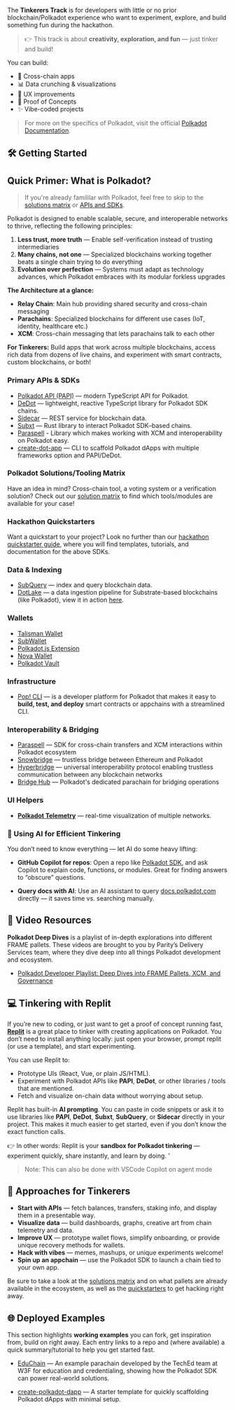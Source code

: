 The **Tinkerers Track** is for developers with little or no prior blockchain/Polkadot experience who want to experiment, explore, and build something fun during the hackathon.

> 👉 This track is about **creativity, exploration, and fun** — just tinker and build!  

You can build:  

- 🌉 Cross-chain apps  
- 📊 Data crunching & visualizations  
- 🎨 UX improvements  
- 🧪 Proof of Concepts  
- ✨ Vibe-coded projects  

> For more on the specifics of Polkadot, visit the official [Polkadot Documentation](https://docs.polkadot.com/polkadot-protocol/).

## 🛠️ Getting Started  

## Quick Primer: What is Polkadot?

> If you're already famililar with Polkadot, feel free to skip to the [solutions matrix](#polkadot-solutionstooling-matrix) or [APIs and SDKs](#primary-apis--sdks).

Polkadot is designed to enable scalable, secure, and interoperable networks to thrive, reflecting the following principles:

1. **Less trust, more truth** — Enable self-verification instead of trusting intermediaries
2. **Many chains, not one** — Specialized blockchains working together beats a single chain trying to do everything
3. **Evolution over perfection** — Systems must adapt as technology advances, which Polkadot embraces with its modular forkless upgrades

**The Architecture at a glance:**

- **Relay Chain**: Main hub providing shared security and cross-chain messaging
- **Parachains**: Specialized blockchains for different use cases (IoT, identity, healthcare etc.)
- **XCM**: Cross-chain messaging that lets parachains talk to each other

**For Tinkerers:** Build apps that work across multiple blockchains, access rich data from dozens of live chains, and experiment with smart contracts, custom blockchains, or both!

### Primary APIs & SDKs  

- [Polkadot API (PAPI)](https://papi.how/) — modern TypeScript API for Polkadot.  
- [DeDot](https://docs.polkadot.com/develop/toolkit/api-libraries/dedot) — lightweight, reactive TypeScript library for Polkadot SDK chains.
- [Sidecar](https://github.com/paritytech/substrate-api-sidecar) — REST service for blockchain data.  
- [Subxt](https://github.com/paritytech/subxt) — Rust library to interact Polkadot SDK–based chains.
- [Paraspell](https://paraspell.github.io/docs/)  - Library which makes working with XCM and interoperability on Polkadot easy.
- [create-dot-app](https://github.com/preschian/create-dot-app) — CLI to scaffold Polkadot dApps with multiple frameworks option and PAPI/DeDot. 

### Polkadot Solutions/Tooling Matrix

Have an idea in mind? Cross-chain tool, a voting system or a verification solution? Check out our [solution matrix](./tinkerer-materials/solution-matrix.md) to find which tools/modules are available for your case!

### Hackathon Quickstarters

Want a quickstart to your project? Look no further than our [hackathon quickstarter guide](./tinkerer-materials/quickstarters.md), where you will find templates, tutorials, and documentation for the above SDKs.

### Data & Indexing  

- [SubQuery](https://subquery.network/) — index and query blockchain data.  
- [DotLake](https://github.com/paritytech/dotlake-community) — a data ingestion pipeline for Substrate-based blockchains (like Polkadot), view it in action [here](https://data.parity.io).

### Wallets

- [Talisman Wallet](https://www.talisman.xyz/)  
- [SubWallet](https://subwallet.app/)
- [Polkadot.js Extension](https://polkadot.js.org/extension/)
- [Nova Wallet](https://novawallet.io/)
- [Polkadot Vault](https://vault.novasama.io/)  

### Infrastructure  

- [Pop! CLI](https://onpop.io/) — is a developer platform for Polkadot that makes it easy to **build, test, and deploy** smart contracts or appchains with a streamlined CLI.

### Interoperability & Bridging

- [Paraspell](https://paraspell.github.io/docs/) — SDK for cross-chain transfers and XCM interactions within Polkadot ecosystem
- [Snowbridge](https://docs.snowbridge.network/) — trustless bridge between Ethereum and Polkadot
- [Hyperbridge](https://docs.hyperbridge.network/) — universal interoperability protocol enabling trustless communication between any blockchain networks
- [Bridge Hub](https://wiki.polkadot.network/docs/learn-bridge-hub) — Polkadot's dedicated parachain for bridging operations

### UI Helpers  

- [**Polkadot Telemetry**](https://telemetry.polkadot.io/) — real-time visualization of multiple networks.

### 🤖 Using AI for Efficient Tinkering  

You don’t need to know everything — let AI do some heavy lifting:  

- **GitHub Copilot for repos**: Open a repo like [Polkadot SDK](https://github.com/paritytech/polkadot-sdk), and ask Copilot to explain code, functions, or modules. Great for finding answers to “obscure” questions.  

- **Query docs with AI**: Use an AI assistant to query [docs.polkadot.com](https://docs.polkadot.com/) directly — it saves time vs. searching manually.  


## 🎥 Video Resources

**Polkadot Deep Dives** is a playlist of in-depth explorations into different FRAME pallets. These videos are brought to you by Parity’s Delivery Services team, where they dive deep into all things Polkadot development and ecosystem.

- [Polkadot Developer Playlist: Deep Dives into FRAME Pallets, XCM, and Governance](https://www.youtube.com/playlist?list=PLOyWqupZ-WGsfnlpkk0KWX3uS4yg6ZztG)

## 💻 Tinkering with Replit  

If you’re new to coding, or just want to get a proof of concept running fast, [**Replit**](https://replit.com/) is a great place to tinker with creating applications on Polkadot. You don’t need to install anything locally: just open your browser, prompt replit (or use a template), and start experimenting.  

You can use Replit to:  
- Prototype UIs (React, Vue, or plain JS/HTML).  
- Experiment with Polkadot APIs like **PAPI**, **DeDot**, or other libraries / tools that are mentioned.
- Fetch and visualize on-chain data without worrying about setup.  

 Replit has built-in **AI prompting**. You can paste in code snippets or ask it to use libraries like **PAPI**, **DeDot**, **Subxt**, **SubQuery**, or **Sidecar** directly in your project. This makes it much easier to get started, even if you don’t know the exact function calls.  

👉 In other words: Replit is your **sandbox for Polkadot tinkering** — experiment quickly, share instantly, and learn by doing.    '

> Note: This can also be done with VSCode Copilot on agent mode

## 🚀 Approaches for Tinkerers  

- **Start with APIs** — fetch balances, transfers, staking info, and display them in a presentable way.
- **Visualize data** — build dashboards, graphs, creative art from chain telemetry and data.
- **Improve UX** — prototype wallet flows, simplify onboarding, or provide unique recovery methods for wallets.  
- **Hack with vibes** — memes, mashups, or unique experiments welcome!  
- **Spin up an appchain** — use the Polkadot SDK to launch a chain tied to your own app.  
  
Be sure to take a look at the [solutions matrix](./tinkerer-materials/solution-matrix.md) and on what pallets are already available in the ecosystem, as well as the [quickstarters](./tinkerer-materials/quickstarters.md) to get hacking right away.

## 🌐 Deployed Examples

This section highlights **working examples** you can fork, get inspiration from, build on right away. Each entry links to a repo and (where available) a quick summary/tutorial to help you get started fast.  

- [EduChain](https://github.com/w3f/educhain) — An example parachain developed by the TechEd team at W3F for education and credentialing, showing how the Polkadot SDK can power real-world solutions.

- [create-polkadot-dapp](https://github.com/paritytech/create-polkadot-dapp) — A starter template for quickly scaffolding Polkadot dApps with minimal setup.